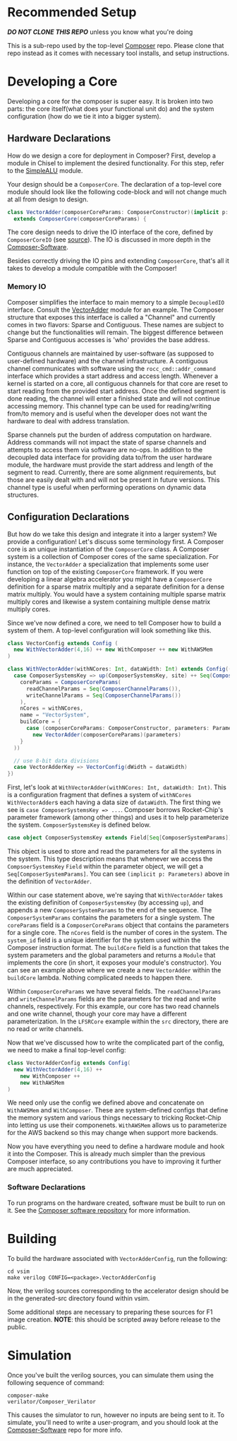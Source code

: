 # Recommended Setup
***DO NOT CLONE THIS REPO*** unless you know what you're doing

This is a sub-repo used by the top-level [Composer](https://github.com/ChrisKjellqvist/Composer) repo.
Please clone that repo instead as it comes with necessary tool installs, and setup instructions.

# Developing a Core
Developing a core for the composer is super easy.
It is broken into two parts: the core itself(what does your functional unit do) and the system configuration
(how do we tie it into a bigger system).

## Hardware Declarations
How do we design a core for deployment in Composer?
First, develop a module in Chisel to implement the desired functionality. 
For this step, refer to the [SimpleALU](src/main/scala/design/Examples.scala) module.

Your design should be a `ComposerCore`.
The declaration of a top-level core module should look like the following code-block and will not change much at all from design to design. 
```scala
class VectorAdder(composerCoreParams: ComposerConstructor)(implicit p: Parameters) 
  extends ComposerCore(composerCoreParams) {
```

The core design needs to drive the IO interface of the core, defined by `ComposerCoreIO` (see [source](composer/src/main/scala/composer/ComposerCore.scala)).
The IO is discussed in more depth in the [Composer-Software](https://github.com/ChrisKjellqvist/Composer-Software).

Besides correctly driving the IO pins and extending `ComposerCore`, that's all it takes to develop a module compatible with the Composer!

### Memory IO 

Composer simplifies the interface to main memory to a simple `DecoupledIO` interface.
Consult the [VectorAdder](src/main/scala/design/Examples.scala) module for an example.
The Composer structure that exposes this interface is called a "Channel" and currently comes in two flavors: Sparse and Contiguous.
These names are subject to change but the functionalities will remain.
The biggest difference between Sparse and Contiguous accesses is 'who' provides the base address.

Contiguous channels are maintained by user-software (as supposed to user-defined hardware) and the channel infrastructure.
A contiguous channel communicates with software using the `rocc_cmd::addr_command` interface which provides a start address and access length.
Whenever a kernel is started on a core, all contiguous channels for that core are reset to start reading from the provided start address.
Once the defined segment is done reading, the channel will enter a finished state and will not continue accessing memory.
This channel type can be used for reading/writing from/to memory and is useful when the developer does not want the hardware to deal with address translation.

Sparse channels put the burden of address computation on hardware.
Address commands will not impact the state of sparse channels and attempts to access them via software are no-ops.
In addition to the decoupled data interface for providing data to/from the user hardware module, the hardware must provide the start address and length of the segment to read.
Currently, there are some alignment requirements, but those are easily dealt with and will not be present in future versions.
This channel type is useful when performing operations on dynamic data structures.

## Configuration Declarations
But how do we take this design and integrate it into a larger system? We provide a configuration!
Let's discuss some terminology first.
A Composer core is an unique instantiation of the `ComposerCore` class.
A Composer system is a collection of Composer cores of the same specialization. 
For instance, the `VectorAdder` a specialization that implements some user function on top of the existing `ComposerCore` framework.
If you were developing a linear algebra accelerator you might have a `ComposerCore` definition for a sparse matrix multiply and a separate definition for a dense matrix multiply.
You would have a system containing multiple sparse matrix multiply cores and likewise a system containing multiple dense matrix multiply cores.

Since we've now defined a core, we need to tell Composer how to build a system of them.
A top-level configuration will look something like this.

```scala
class VectorConfig extends Config (
  new WithVectorAdder(4,16) ++ new WithComposer ++ new WithAWSMem
)

class WithVectorAdder(withNCores: Int, dataWidth: Int) extends Config((site, here, up) => {
  case ComposerSystemsKey => up(ComposerSystemsKey, site) ++ Seq(ComposerSystemParams(
    coreParams = ComposerCoreParams(
      readChannelParams = Seq(ComposerChannelParams()),
      writeChannelParams = Seq(ComposerChannelParams())
    ),
    nCores = withNCores,
    name = "VectorSystem",
    buildCore = {
      case (composerCoreParams: ComposerConstructor, parameters: Parameters) =>
        new VectorAdder(composerCoreParams)(parameters)
    }
  ))

  // use 8-bit data divisions
  case VectorAdderKey => VectorConfig(dWidth = dataWidth)
})
```

First, let's look at `WithVectorAdder(withNCores: Int, dataWidth: Int)`.
This is a configuration fragment that defines a system of `withNCores` `WithVectorAdder`s each 
having a data size of `dataWidth`.
The first thing we see is `case ComposerSystemsKey => ...`. 
Composer borrows Rocket-Chip's parameter framework (among other things) and uses it to help parameterize the system.
`ComposerSystemsKey` is defined below.
```scala
case object ComposerSystemsKey extends Field[Seq[ComposerSystemParams]]
````

This object is used to store and read the parameters for all the systems in the system.
This type description means that whenever we access the `CompsoerSystemsKey` `Field` within the parameter object, we will get a `Seq[ComposerSystemParams]`.
You can see `(implicit p: Parameters)` above in the definition of `VectorAdder`.

Within our case statement above, we're saying that `WithVectorAdder` takes the existing definition of `ComposerSystemsKey` (by accessing `up`),
and appends a new `ComposerSystemParams` to the end of the sequence.
The `ComposerSystemParams` contains the parameters for a single system.
The `coreParams` field is a `ComposerCoreParams` object that contains the parameters for a single core.
The `nCores` field is the number of cores in the system.
The `system_id` field is a unique identifier for the system used within the Composer instruction format.
The `buildCore` field is a function that takes the system parameters and the global parameters and returns a `Module` that implements the core (in short, it exposes your module's constructor).
You can see an example above where we create a new `VectorAdder` within the `buildCore` lambda.
Nothing complicated needs to happen there.

Within `ComposerCoreParams` we have several fields.
The `readChannelParams` and `writeChannelParams` fields are the parameters for the read and write channels, respectively.
For this example, our core has two read channels and one write channel, though your core may have a different parameterization.
In the `LFSRCore` example within the `src` directory, there are no read or write channels.

Now that we've discussed how to write the complicated part of the config, we need to make a final top-level config:

```scala
class VectorAdderConfig extends Config(
  new WithVectorAdder(4,16) ++
    new WithComposer ++
    new WithAWSMem
)
```

We need only use the config we defined above and concatenate on `WithAWSMem` and `WithComposer`.
These are system-defined configs that define the memory system and various things necessary to tricking Rocket-Chip into letting us use their componenets.
`WithAWSMem` allows us to parameterize for the AWS backend so this may change when support more backends.


[//]: # (> As an aside... If this identifier changes in between hardware elaborations, then code that incorporates system IDs into)

[//]: # (> the binary will need to be re-compiled on every hardware elaboration, which is not something that should be true.)

[//]: # (> System IDs _should_ be stable. But on the other hand, forcing the user to define `system_id` seems unnecessary and)

[//]: # (> Composer should be able to abstract this away. Maybe instead of compiling system IDs into the binary, there should be)

[//]: # (> some sort of config file output from the Composer and the Composer runtime requires this config file to run. Instead)

[//]: # (> of compiling system IDs into the binary then, the binary knows the "name" for each system it wants to use for each)

[//]: # (> command and performs the map from "name" to ID using the config file at runtime. If you &#40;Justin or Brendan&#41; are)

[//]: # (> interested in implementing this, that could be nice. If this stream-of-consciousness ramble didn't make a lot of)

[//]: # (> sense but you want to know more, just ping me. ANYWAYS! Back to `ComposerSystemParams`...)


Now you have everything you need to define a hardware module and hook it into the Composer. This is already much
simpler than the previous Composer interface, so any contributions you have to improving it further are much
appreciated.
### Software Declarations

To run programs on the hardware created, software must be built to run on it. 
See the [Composer software repository](https://github.com/ChrisKjellqvist/Composer-Software) for more information.

# Building

To build the hardware associated with `VectorAdderConfig`, run the following:
```shell
cd vsim
make verilog CONFIG=<package>.VectorAdderConfig
```

Now, the verilog sources corresponding to the accelerator design should be in the generated-src directory found within
vsim.

Some additional steps are necessary to preparing these sources for F1 image creation. **NOTE**: this should be
scripted away before release to the public.

# Simulation

Once you've built the verilog sources, you can simulate them using the following sequence of command:
```shell
composer-make
verilator/Composer_Verilator 
```
This causes the simulator to run, however no inputs are being sent to it. 
To simulate, you'll need to write a user-program, and you should look at the [Composer-Software](https://github.com/ChrisKjellqvist/Composer-Software) repo for more info.


[//]: # (Hooking into the AWS top-level module is currently a subject of improvement and currently only supports 1 DDR)

[//]: # (interface and has to be adjusted manually...)

[//]: # (You should have set the `COMPOSER_AWS_SDK_DIR` as part of the setup procedure.)

[//]: # (The [cl_template.sv]&#40;https://github.com/aws/aws-fpga/blob/4750aacb4dac9d464b099b27e4337220cf0b0713/hdk/common/shell_v04261818/new_cl_template/design/cl_template.sv&#41;)

[//]: # (file from the [aws-fpga]&#40;https://github.com/aws/aws-fpga&#41; repo contains the top-level module for whenever we're building)

[//]: # (an image for the F1 FPGA.)

[//]: # (The Composer Framework provides a [slightly modified version of this module]&#40;https://github.com/lisakwu/aws-fpga-genomeacc-simple/blob/3df6ecfd1101105ed0f64ea3c63c8509a4ed3c10/hdk/cl/developer_designs/composer/design/adamacc_aws.sv&#41;)

[//]: # (that hooks in our generated code from the previous section.)

[//]: # ()
[//]: # (In our generated code there are a number of code snippets like this:)

[//]: # (```scala)

[//]: # (// in generated verilog)

[//]: # (output [4:0]   axi4_mem_0_aw_bits_id,)

[//]: # (```)

[//]: # ()
[//]: # (However if we look at the Amazon-provided code it looks like:)

[//]: # (```scala)

[//]: # (// in aws provided wrapper)

[//]: # (output [15:0] io_mem_0_aw_bits_id,)

[//]: # (```)

[//]: # ()
[//]: # (This discrepancy happens for a number of ports &#40;they all end with `...bits_id`. Change all of the number of bits)

[//]: # (in the aws-wrapper code to the number of bits found in the generated verilog. )

[//]: # ()
[//]: # (Instructions on building the F1 image and simulation testbed will be written soon. )

[//]: # (# Tid-bits)

